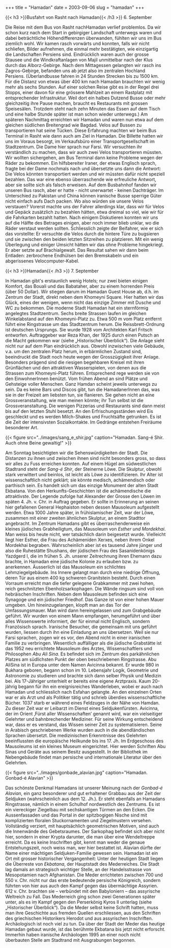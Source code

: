 +++
title = "Hamadan"
date = 2003-09-06
slug = "hamadan"
+++

{{< h3 >}}Busfahrt von Rasht nach Hamadan{{< /h3 >}}
6\. September

Die Reise mit dem Bus von Rasht nachHamadan verlief problemlos. Da wir schon kurz nach dem Start in gebirgiger Landschaft unterwegs waren und dabei beträchtliche Höhendifferenzen überwanden, fühlten wir uns im Bus ziemlich wohl. Wir kamen rasch vorwärts und konnten, falls wir nicht schliefen, Bilder aufnehmen, die einmal mehr bestätigten, wie einzigartig die Landschaften Persiens sind. Eindrücklich waren auch der grosse Stausee und die Windkraftanlagen von Majil unmittelbar nach der Klus durch das Alborz-Gebirge. Nach dem Mittagessen gelangten wir rasch ins Zagros-Gebirge, befanden uns ab jetzt also im zentralen Hochland Persiens.
(Überlandbusse fahren in 24 Stunden Strecken bis zu 1500 km. Für die Distanz von etwas über 400 km nach Hamadan brauchten wir wenig mehr als sechs Stunden. Auf einer solchen Reise gibt es in der Regel drei Stopps, einer davon für eine grössere Mahlzeit an einem Rastplatz mit entsprechender Infrastruktur. Weil dort ein halbes Dutzend Busse oder mehr gleichzeitig ihre Pause machen, braucht es Restaurants mit grossen Speisesälen. Trotzdem steht nach zehn Minuten das Essen auf dem Tisch und eine halbe Stunde später ist man schon wieder unterwegs.)
Am späteren Nachmittag erreichten wir Hamadan und waren nun etwa auf dem gleichen südlichen Breitengrad wie Bagdad.
Velos auf Bussen zu transportieren hat seine Tücken. Diese Erfahrung machten wir beim Bus Terminal in Rasht wie dann auch am Ziel in Hamadan.
Die Billette hatten wir uns im Voraus besorgt, im Verkaufsbüro einer Transportgesellschaft im Stadtzentrum. Die Dame hier sprach nur Farsi. Wir versuchten ihr verständlich zu machen, dass wir auch zwei Velos transportieren müssten. Wir wollten sichergehen, am Bus Terminal dann keine Probleme wegen der Räder zu bekommen. Ein hilfsbereiter Iraner, der etwas Englisch sprach, fragte bei der Dame nochmals nach und übersetzte uns dann die Antwort: Die Velos könnten transportiert werden und wir müssten dafür nicht speziell bezahlen. Das war eine ebenso überraschende wie erfreuliche Antwort, aber sie sollte sich als falsch erweisen. Auf dem Busbahnhof fanden wir unseren Bus rasch, aber er hatte - nicht unerwartet - keinen Dachträger. Im Unterschied zu Pakistan und China können iranische Busse sperrige Güter nicht einfach aufs Dach packen. Wo also würden sie unsere Velos verstauen? Vorerst machte uns der Fahrer allerdings klar, dass wir für Velos und Gepäck zusätzlich zu bezahlen hätten, etwa dreimal so viel, wie wir für die Fahrkarten bezahlt hatten. Nach einigem Diskutieren konnten wir uns auf die Hälfte des Betrages einigen, aber noch immer blieb unklar, wo die Räder verstaut werden sollten. Schliesslich zeigte der Beifahrer, wie er sich das vorstellte: Er versuchte die Velos durch die hintere Türe zu bugsieren und sie zwischen den beiden letzten Sitzreihen zu platzieren. Mit ein wenig Überlegung und einiger Umsicht hätten wir das ohne Probleme hingekriegt. Er aber setzte auf Brachialgewalt. Das Resultat sahen wir dann beim Entladen: zerbrochene Endhülsen bei den Bremskabeln und ein abgerissenes Velocomputer-Kabel.

{{< h3 >}}Hamadan{{< /h3 >}}
7\. September

In Hamadan gibt's erstaunlich wenig Hotels; nur zwei bieten einigen Komfort, das Bouali und das Babataher, aber zu einem horrenden Preis (über 50 Dollar). Wir stiegen darum im Hamadan Guest House ab, d.h. im Zentrum der Stadt, direkt neben dem Khomeyni Square. Hier hatten wir das Glück, eines der wenigen, wenn nicht das einzige Zimmer mit Dusche und WC zu bekommen.
Die moderne Stadt Hamadan hat ein sternförmig angelegtes Stadtzentrum. Sechs breite Strassen laufen im gleichen Winkelabstand auf den Khomeyni-Platz zu. Etwa 500 m vom Platz entfernt führt eine Ringstrasse um das Stadtzentrum herum. Die Reissbrett-Ordnung ist deutschen Ursprungs. Sie wurde 1928 vom Architekten Karl Fritsch entworfen. Auftraggeber war Reza Khan, der 1925 durch einen Putsch an die Macht gekommen war (siehe „Historischer Überblick“). Die Anlage sieht nicht nur auf dem Plan eindrücklich aus. Obwohl inzwischen viele Gebäude, v.a. um den zentralen Platz herum, in erbärmlichen Zustand sind, beeindruckt die Stadt noch heute wegen der Grosszügigkeit ihrer Anlage. Besonders prägend sind die riesigen begehbaren Kreisel mit ihren Grünflächen und den attraktiven Wasserspielen, von denen aus die Strassen zum Khomeyni-Platz führen. Entsprechend rege werden sie von den EinwohnerInnen benützt. Vom frühen Abend an sind Plätze und Gehsteige voller Menschen. Ganz Hamdan scheint jeweils unterwegs zu sein. Da es keine Bars und Discos gibt, tun die HamadanerInnen das, was sie in der Freizeit am liebsten tun, sie flanieren. Sie gehen nicht an eine Grossveranstaltung, wie man meinen könnte; ihr Tun selbst ist die Grossveranstaltung. Die wenigen Pizzerias und Restaurants sind dann meist bis auf den letzten Stuhl besetzt. An den Erfrischungsständen wird Eis geschleckt und es werden Milch-Shakes und Fruchtsäfte getrunken. Es ist die Zeit der intensivsten Sozialkontakte. Im Gedränge entstehen Freiräume besonderer Art.

{{< figure src="../images/sang_e_shir.jpg" caption="Hamadan. Sang-é Shir. Auch ohne Beine gewaltig!" >}}

Am Sonntag besichtigten wir die Sehenswürdigkeiten der Stadt. Die Distanzen zu ihnen und zwischen ihnen sind nicht besonders gross, so dass wir alles zu Fuss erreichen konnten.
Auf einem Hügel am südwestlichen Stadtrand steht der *Sang-é Shir*, der Steinerne Löwe. Die Skulptur, obwohl stark verwittert und beinlos, ist leicht als Löwe zu identifizieren. Ihr Alter ist wissenschaftlich nicht geklärt; sie könnte medisch, achämendisch oder parthisch sein. Es handelt sich um das einzige Monument der alten Stadt Ekbatana. Von den Herkunfts-Geschichten ist die achämendische die attraktivste. Der Legende zufolge hat Alexander der Grosse den Löwen im späten 4. Jh. v. Chr. in Auftrag gegeben. Er sollte in Erinnerung an seinen hier gefallenen General Hephaiston neben dessen Mausoleum aufgestellt werden. Etwa 1000 Jahre später, in frühislamischer Zeit, war der Löwe, zusammen mit einer zweiten ähnlichen Skulptur, an einem Stadttor angebracht.
Im Zentrum Hamadans gibt es überraschenderweise ein kleines jüdisches Grabheiligtum, das Mausoleum von *Esther und Mordekhai*. Man weiss bis heute nicht, wer tatsächlich darin beigesetzt wurde. Vielleicht liegt hier Esther, die Frau des Achämeniden Xerxes, neben ihrem Onkel Mordekhai begraben. Wahrscheinlich aber ist es tausend Jahre jünger und also die Ruhestätte Shushans, der jüdischen Frau des Sasanidenkönigs Yazdgerd I, die im frühen 5. Jh. unserer Zeitrechnung ihren Ehemann dazu brachte, in Hamadan eine jüdische Kolonie zu erlauben bzw. zu anerkennen.
Äusserlich ist das Mausoleum ein schlichtes Lehmziegelgebäude. Ins Innere gelangt man durch eine niedrige Öffnung, deren Tür aus einem 400 kg schweren Granitstein besteht. Durch einen Vorraum erreicht man die tiefer gelegene Grabkammer mit zwei hohen, reich geschnitzten Ebenholzsarkophagen. Die Wände ringsum sind voll von hebräischen Inschriften. Neben dem Mausoleum befinden sich eine Synagoge und ein jüdischer Friedhof. Das Ganze ist von einer hohen Mauer umgeben. Um hineinzugelangen, klopft man an das Tor der Umfassungsmauer. Man wird dann hereingelassen und zum Grabgebäude geführt. Wir wurden von einem Mann empfangen, herumgeführt und über alles Wissenswerte informiert, der für einmal nicht Englisch, sondern Französisch sprach. Iranische Besucher, die gemeinsam mit uns geführt wurden, liessen durch ihn eine Einladung an uns übersetzen. Weil sie nur Farsi sprachen, zogen wir es vor, den Abend nicht in einer iranischen Familie zu verbringen.
Wesentlich auffälliger als die jüdische Grabstätte ist das 1952 neu errichtete Mausoleum des Arztes, Wissenschaftlers und Philosophen *Abu Ali Sina*. Es befindet sich im Zentrum des parkähnlichen Platzes am südlichsten Punkt der oben beschriebenen Ringstrasse. Abu AliSina ist in Europa unter dem Namen Avicinna bekannt. Er wurde 980 in Bukhara geboren, begann schon im 10. Lebensjahr Logik, Geometrie und Astronomie zu studieren und brachte sich dann selber Physik und Medizin bei. Als 17-Jähriger unterhielt er bereits eine eigene Arztpraxis. Kaum 20-jährig begann für ihn ein ereignisreiches Wanderleben, wobei er auch nach Hamadan und schliesslich nach Esfahan gelangte. An den einzelnen Orten war er als Arzt und als Politiker tätig und schrieb überdies wissenschaftliche Bücher. 1037 starb er während eines Feldzuges in der Nähe von Hamdan. Zu dieser Zeit war er Leibarzt im Dienst eines Seldjukenfürsten.
Avicinna, der im Orient ‚Fürst aller Wissenschaften’ genannt wird, war ein vielseitiger Gelehrter und bahnbrechender Mediziner. Für seine Wirkung entscheidend war, dass er es verstand, das Wissen seiner Zeit zu systematisieren. Seine in Arabisch geschriebenen Werke wurden auch in die abendländischen Sprachen übersetzt. Die medizinischen Erkenntnisse des Gelehrten beeinflussten die europäische Heilkunde bis ins 17. Jh.
Im Erdgeschoss des Mausoleums ist ein kleines Museum eingerichtet. Hier werden Schriften Abu Sinas und Geräte aus seinem Besitz ausgestellt. In der Bibliothek im Nebengebäude findet man persische und internationale Literatur über den Gelehrten.

{{< figure src="../images/gonbade_alavian.jpg" caption="Hamadan. Gonbad-é Alavian" >}}

Das schönste Denkmal Hamadans ist unserer Meinung nach der *Gonbad-é Alavian*, ein ganz besonderer und gut erhaltener Grabbau aus der Zeit der Seldjuken (wahrscheinlich aus dem 12. Jh.). Er steht ebenfalls an Hamadans Ringstrasse, nämlich in einem Schulhof nordwestlich des Zentrums. Es ist ein viereckiger Ziegelbau mit sechskantigen Türmen an den Ecken. Die Aussenfassaden und das Portal in der spitzbogigen Nische sind mit komplizierten floralen Stuckornamenten und Ziegelmustern versehen. Vollständig verziert, mit hauptsächlich geometrischen Motiven, sind auch die Innenwände des Gebetsraumes. Der Sarkophag befindet sich aber nicht hier, sondern in einer Krypta darunter, die man über eine Wendeltreppe erreicht. Da es keine Inschriften gibt, kennt man weder die genaue Entstehungszeit, noch weiss man, wer hier bestattet ist. Alavian dürfte der Name einer mächtigen Seldjuken-Familie gewesen sein.
Hamadan ist ein Ort mit grosser historischer Vergangenheit: Unter der heutigen Stadt liegen die Überreste von *Ekbatana*, der Hauptstadt des Mederreiches. Die Stadt lag damals an strategisch wichtiger Stelle, an der Handelsstrasse von Mesopotamien nach Afghanistan. Die Meder errichteten zwischen 700 und 550 v. Chr. nicht nur das erste bedeutende persische Königreich, sondern führten von hier aus auch den Kampf gegen das übermächtige Assyrien. 612 v. Chr. brachten sie – verbündet mit den Babyloniern – das assyrische Weltreich zu Fall. Das Mederreich ging schon zwei Generationen später unter, als es im Kampf gegen den Perserkönig Kyros II unterlag (siehe „Historischer Überblick“).
Da die Meder selbst keine Schrift hatten, muss man ihre Geschichte aus fremden Quellen erschliessen, aus den Schriften des griechischen Historikers Herodot und aus assyrischen Inschriften. Archäologisch ist noch viel zu tun. Da über der Stadt der Meder das heutige Hamadan gebaut wurde, ist das berühmte Ekbatana bis jetzt nicht erforscht. Immerhin haben iranische Archäologen 1995 an einer noch nicht überbauten Stelle am Stadtrand mit Ausgrabungen begonnen.
